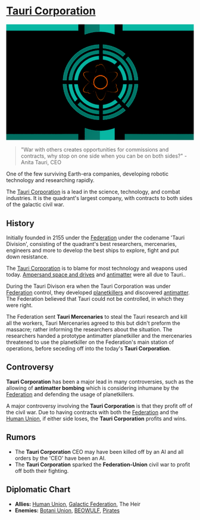 # [Tauri Corporation](tauri)

![tauri_corp](../../images/flags/tauri_corp.png)

> "War with others creates opportunities for commissions and contracts, why stop on one side when you can be on both sides?" - Anita Tauri, CEO

One of the few surviving Earth-era companies, developing robotic technology and researching rapidly.

The [Tauri Corporation](tauri) is a lead in the science, technology, and combat industries. It is the quadrant's largest company, with contracts to both sides of the galactic civil war.

## History

Initially founded in 2155 under the [Federation](../governments/federation) under the codename 'Tauri Division', consisting of the quadrant's best researchers, mercenaries, engineers and more to develop the best ships to explore, fight and put down resistance.

The [Tauri Corporation](tauri) is to blame for most technology and weapons used today. [Ampersand space and drives](../technology/ampersand_drives) and [antimatter](../technology/antimatter) were all due to Tauri..

During the Tauri Divison era when the Tauri Corporation was under [Federation](../governments/federation) control, they developed [planetkillers](../technology/planetkillers) and discovered [antimatter](../technology/antimatter). The Federation believed that Tauri could not be controlled, in which they were right.

The Federation sent **Tauri Mercenaries** to steal the Tauri research and kill all the workers, Tauri Mercenaries agreed to this but didn't preform the massacre; rather informing the researchers about the situation. The researchers handed a prototype antimatter planetkiller and the mercenaries threatened to use the planetkiller on the Federation's main station of operations, before seceding off into the today's **Tauri Corporation**.

## Controversy

**Tauri Corporation** has been a major lead in many controversies, such as the allowing of **antimatter bombing** which is considering inhumane by the [Federation](../governments/federation) and defending the usage of planetkillers.

A major controversy involving the **Tauri Corporation** is that they profit off of the civil war. Due to having contracts with both the [Federation](../governments/federation) and the [Human Union](../organization/human_union.md), if either side loses, the **Tauri Corporation** profits and wins.

## Rumors

- The **Tauri Corporation** CEO may have been killed off by an AI and all orders by the 'CEO' have been an AI.
- The **Tauri Corporation** sparked the **Federation-Union** civil war to profit off both their fighting.

## Diplomatic Chart

- **Allies:** [Human Union](../organization/human_union.md), [Galactic Federation](../governments/federation.md), The Heir
- **Enemies:** [Botani Union](../organization/botani.md), [BEOWULF](beowulf), [Pirates](../organization/pirates.md)
